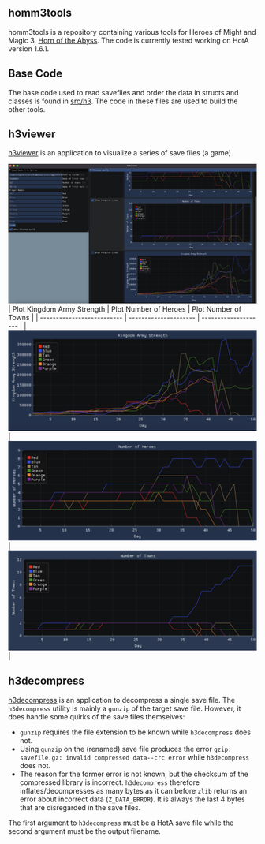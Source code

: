 
## homm3tools

homm3tools is a repository containing various tools for Heroes of Might and Magic 3, <a href="https://www.hota.acidcave.net/download.html">Horn of the Abyss</a>.
The code is currently tested working on HotA version 1.6.1.

## Base Code

The base code used to read savefiles and order the data in structs and classes is found in [src/h3](https://github.com/oysteinmyrmo/homm3tools/tree/master/src/h3).
The code in these files are used to build the other tools.

## h3viewer

[h3viewer](https://github.com/oysteinmyrmo/homm3tools/tree/master/src/app/h3viewer) is an application to visualize a series of save files (a game).

![h3viewer overview](images/h3viewer-overview.png)
| Plot Kingdom Army Strength | Plot Number of Heroes | Plot Number of Towns |
| -------------------------- | --------------------- | -------------------- |
|![kingdom army strength](images/plot-kingdom-army-strength.png)|![number of heroes](images/plot-number-of-heroes.png)|![number of towns](images/plot-number-of-towns.png)|

## h3decompress

[h3decompress](https://github.com/oysteinmyrmo/homm3tools/tree/master/src/app/h3decompress) is an application to decompress a single save file.
The `h3decompress` utility is mainly a `gunzip` of the target save file. However, it does handle some quirks of the save files themselves:

- `gunzip` requires the file extension to be known while `h3decompress` does not.
- Using `gunzip` on the (renamed) save file produces the error `gzip: savefile.gz: invalid compressed data--crc error` while `h3decompress` does not.
- The reason for the former error is not known, but the checksum of the compressed library is incorrect. `h3decompress` therefore inflates/decompresses as many bytes as it can before `zlib` returns an error about incorrect data (`Z_DATA_ERROR`). It is always the last 4 bytes that are disregarded in the save files.

The first argument to `h3decompress` must be a HotA save file while the second argument must be the output filename.
